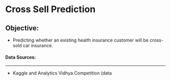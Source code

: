 # Cross Sell Prediction

## Objective: 
- Predicting whether an existing health insurance customer will be cross-sold car insurance.

#### Data Sources:
---

- Kaggle and Analytics Vidhya Competition (data 

  [here]: https://www.kaggle.com/anmolkumar/health-insurance-cross-sell-prediction

